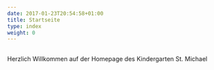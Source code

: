 ```yaml
---
date: 2017-01-23T20:54:58+01:00
title: Startseite
type: index
weight: 0
---
```


## 

Herzlich Willkommen auf der Homepage des Kindergarten St. Michael


